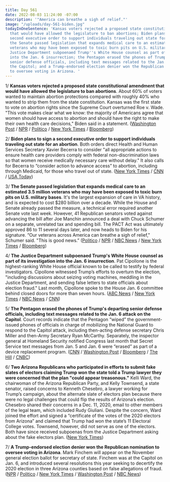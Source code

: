 ```yaml
---
title: Day 561
date: 2022-08-03 11:24:00 -07:00
description: '"America can breathe a sigh of relief."'
image: "/uploads/day-561-biden.jpg"
todayInOneSentence: 'Kansas voters rejected a proposed state constitutional amendment
  that would have allowed the legislature to ban abortions; Biden plans to sign a
  second executive order to support individuals traveling out state for an abortion;
  the Senate passed legislation that expands medical care to an estimated 3.5 million
  veterans who may have been exposed to toxic burn pits on U.S. military bases; the
  Justice Department subpoenaed Trump''s White House counsel as part of its investigation
  into the Jan. 6 insurrection; the Pentagon erased the phones of Trump''s departing
  senior defense officials, including text messages related to the Jan. 6 attack on
  the Capitol; and a Trump-endorsed election denier won the Republican nomination
  to oversee voting in Arizona. '
---
```


1/ **Kansas voters rejected a proposed state constitutional amendment that would have allowed the legislature to ban abortions**. About 60% of voters wanted to maintain abortion protections compared with roughly 40% who wanted to strip them from the state constitution. Kansas was the first state to vote on abortion rights since the Supreme Court overturned Roe v. Wade. "This vote makes clear what we know: the majority of Americans agree that women should have access to abortion and should have the right to make their own health care decisions," Biden said in a statement. ([Washington Post](https://www.washingtonpost.com/nation/2022/08/02/kansas-abortion-referendum/) / [NPR](https://www.npr.org/sections/2022-live-primary-election-race-results/2022/08/02/1115317596/kansas-voters-abortion-legal-reject-constitutional-amendment) / [Politico](https://www.politico.com/news/2022/08/02/kansas-voters-block-effort-to-ban-abortion-in-state-constitutional-amendment-vote-00049442) / [New York Times](https://www.nytimes.com/2022/08/02/us/kansas-abortion-rights-vote.html) / [Bloomberg](https://www.bloomberg.com/news/articles/2022-08-02/kansas-vote-tally-soars-in-first-post-roe-abortion-ballot-test?sref=MIBMEEoj))

2/ **Biden plans to sign a second executive order to support individuals traveling out state for an abortion**. Both orders direct Health and Human Services Secretary Xavier Becerra to consider "all appropriate actions to ensure health care providers comply with federal non-discrimination laws so that women receive medically necessary care without delay." It also calls for Becerra to “consider action to advance access” to abortion, including through Medicaid, for those who travel out of state. ([New York Times](https://www.nytimes.com/2022/08/03/us/politics/biden-abortion-executive-order.html) / [CNN](https://www.cnn.com/2022/08/03/politics/joe-biden-abortion-executive-order/index.html) / [USA Today](https://www.usatoday.com/story/news/politics/2022/08/03/joe-biden-out-of-state-abortion/10220064002/))

3/ **The Senate passed legislation that expands medical care to an estimated 3.5 million veterans who may have been exposed to toxic burn pits on U.S. military bases**. It's the largest expansion of care in VA history, and is expected to cost $280 billion over a decade. While the House and Senate already passed the measure, a technical error required another Senate vote last week. However, 41 Republican senators voted against advancing the bill after Joe Manchin announced a deal with Chuck Schumer on a separate, unrelated tax and spending bill. The PACT Act was ultimately approved 86 to 11 several days later, and now heads to Biden for his signature. “Our veterans across America can breathe a sigh of relief," Schumer said. "This is good news.” ([Politico](https://www.politico.com/news/2022/08/02/senate-sends-veterans-health-care-bill-to-biden-00049398) / [NPR](https://www.npr.org/2022/08/02/1115325176/pact-act-veterans-burn-pits-toxins-passes-senate) / [NBC News](https://www.nbcnews.com/politics/congress/senate-passes-veterans-health-bill-republicans-cave-pressure-rcna41215) / [New York Times](https://www.nytimes.com/2022/08/02/us/politics/senate-burn-pits-veterans.html?smid=nytcore-ios-share) / [Bloomberg](https://www.bloomberg.com/news/articles/2022-08-02/veterans-burn-pit-bill-on-course-for-senate-passage-soon?sref=MIBMEEoj))

4/ **The Justice Department subpoenaed Trump's White House counsel as part of its investigation into the Jan. 6 insurrection**. Pat Cipollone is the highest-ranking White House official known to be called to testify by federal investigators. Cipollone witnessed Trump’s efforts to overturn the election, "including discussions about seizing voting machines, meddling in the Justice Department, and sending false letters to state officials about election fraud." Last month, Cipollone spoke to the House Jan. 6 committee behind closed doors for more than seven hours. ([ABC News](https://abcnews.go.com/US/white-house-counsel-subpoenaed-federal-grand-jury-investigating/story?id=87845397) / [New York Times](https://www.nytimes.com/2022/08/02/us/politics/pat-cipollone-subpoena.html?smid=nytcore-ios-share) / [NBC News](https://www.nbcnews.com/politics/justice-department/former-white-house-counsel-cipollone-subpoenaed-federal-grand-jury-inv-rcna41326) / [CNN](https://www.cnn.com/2022/08/02/politics/pat-cipollone-grand-jury/))

5/ **The Pentagon erased the phones of Trump's departing senior defense officials, including text messages related to the Jan. 6 attack on the Capitol**. Court records indicate that the Pentagon “wiped” the government-issued phones of officials in charge of mobilizing the National Guard to respond to the Capitol attack, including then-acting defense secretary Chris Miller and then-Army Secretary Ryan McCarthy. Separately, the inspector general at Homeland Security notified Congress last month that Secret Service text messages from Jan. 5 and Jan. 6 were “erased” as part of a device replacement program. ([CNN](https://www.cnn.com/2022/08/02/politics/defense-department-missing-january-6-texts/index.html) / [Washington Post](https://www.washingtonpost.com/national-security/2022/08/02/pentagon-jan-6-phones-wiped/) / [Bloomberg](https://www.bloomberg.com/news/articles/2022-08-02/jan-6-missing-text-case-widens-to-trump-era-pentagon-officials?sref=MIBMEEoj) / [The Hill](https://thehill.com/policy/national-security/3585008-dod-wiped-phones-of-trump-era-leaders-erasing-jan-6-texts/) / [CNBC](https://www.cnbc.com/2022/08/02/jan-6-texts-of-trump-defense-officials-wiped-clean-by-pentagon-court-filing-shows.html))

6/ **Two Arizona Republicans who participated in efforts to submit fake slates of electors claiming Trump won the state told a Trump lawyer they were concerned that the plan "could appear treasonous."** Kelli Ward, the chairwoman of the Arizona Republican Party, and Kelly Townsend, a state senator, raised concerns to Kenneth Chesebro, a lawyer working for Trump’s campaign, about the alternate slate of electors plan because there were no legal challenges that could flip the results of Arizona’s election. Chesebro shared their concerns in a Dec. 11, 2020, email to other members of the legal team, which included Rudy Giuliani. Despite the concern, Ward joined the effort and signed a “certificate of the votes of the 2020 electors from Arizona” and claimed that Trump had won the state’s 11 Electoral College votes. Townsend, however, did not serve as one of the electors. Both have since received subpoenas from the Justice Department asking about the fake electors plan. ([New York Times](https://www.nytimes.com/2022/08/02/us/politics/arizona-trump-fake-electors.html))

7/ **A Trump-endorsed election denier won the Republican nomination to oversee voting in Arizona**. Mark Finchem will appear on the November general election ballot for secretary of state. Finchem was at the Capitol on Jan. 6, and introduced several resolutions this year seeking to decertify the 2020 election in three Arizona counties based on false allegations of fraud. ([NPR](https://www.npr.org/sections/2022-live-primary-election-race-results/2022/08/03/1114845378/arizona-secretary-of-state-primary-election-results) / [Politico](https://www.politico.com/news/2022/08/03/masters-finchem-arizona-results-00049539) / [New York Times](https://www.nytimes.com/2022/08/03/us/politics/primaries-trump-republicans.html) / [Washington Post](https://www.washingtonpost.com/politics/2022/08/02/primaries-arizona-michigan-missouri-washington/) / [NBC News](https://www.nbcnews.com/politics/2022-election/election-denier-mark-finchem-wins-arizona-gop-secretary-state-primary-rcna40651))